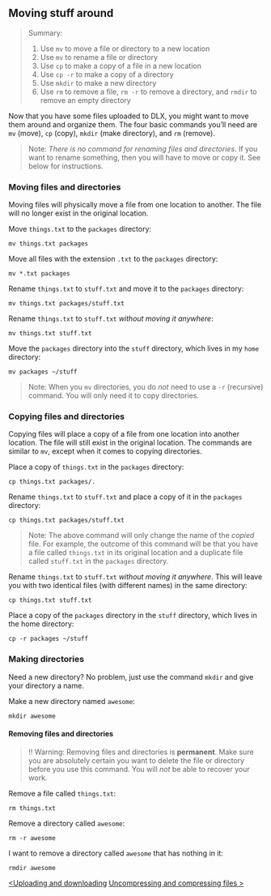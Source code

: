 ## Moving stuff around

> Summary:
> 1. Use `mv` to move a file or directory to a new location
> 2. Use `mv` to rename a file or directory
> 2. Use `cp` to make a copy of a file in a new location
> 3. Use `cp -r` to make a copy of a directory
> 4. Use `mkdir` to make a new directory
> 5. Use `rm` to remove a file, `rm -r` to remove a directory, and `rmdir` to remove an empty directory


Now that you have some files uploaded to DLX, you might want to move them around and organize them. The four basic commands you’ll need are `mv` (move), `cp` (copy), `mkdir` (make directory), and `rm` (remove). 

> Note: *There is no command for renaming files and directories*. If you want to rename something, then you will have to move or copy it. See below for instructions.

### Moving files and directories

Moving files will physically move a file from one location to another. The file will no longer exist in the original location.

Move `things.txt` to the `packages` directory:
```
mv things.txt packages
```

Move all files with the extension `.txt` to the `packages` directory:
```
mv *.txt packages
```

Rename `things.txt` to `stuff.txt` and move it to the `packages` directory:
```
mv things.txt packages/stuff.txt
```

Rename `things.txt` to `stuff.txt` *without moving it anywhere*:
```
mv things.txt stuff.txt
```

Move the `packages` directory into the `stuff` directory, which lives in my `home` directory:
```
mv packages ~/stuff
```

> Note: When you `mv` directories, you do *not* need to use a `-r` (recursive) command. You will only need it to copy directories.

### Copying files and directories

Copying files will place a copy of a file from one location into another location. The file will still exist in the original location. The commands are similar to `mv`, except when it comes to copying directories.

Place a copy of `things.txt` in the `packages` directory:
```
cp things.txt packages/.
```

Rename `things.txt` to `stuff.txt` and place a copy of it in the `packages` directory:
```
cp things.txt packages/stuff.txt
```
> Note: The above command will only change the name of the *copied* file. For example, the outcome of this command will be that you have a file called `things.txt` in its original location and a duplicate file called `stuff.txt` in the `packages` directory.

Rename `things.txt` to `stuff.txt` *without moving it anywhere*. This will leave you with two identical files (with different names) in the same directory:
```
cp things.txt stuff.txt
```

Place a copy of the `packages` directory in the `stuff` directory, which lives in the home directory:
```
cp -r packages ~/stuff
```

### Making directories
Need a new directory? No problem, just use the command `mkdir` and give your directory a name.

Make a new directory named `awesome`:
```
mkdir awesome
```
 
#### Removing files and directories
> :bangbang: Warning: Removing files and directories is **permanent**. Make sure you are absolutely certain you want to delete the file or directory before you use this command. You will *not* be able to recover your work.

Remove a file called `things.txt`:
```
rm things.txt
```

Remove a directory called `awesome`:
```
rm -r awesome
```

I want to remove a directory called `awesome` that has nothing in it:
```
rmdir awesome
```

[\<Uploading and downloading](uploading.html)   [Uncompressing and compressing files \>](uncompressing.html)
